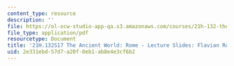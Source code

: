 ```yaml
---
content_type: resource
description: ''
file: https://ol-ocw-studio-app-qa.s3.amazonaws.com/courses/21h-132-the-ancient-world-rome-spring-2017/2e331ebd57d7a20f0eb1ab8e4e3cf6b2_MIT21H_132S17_FlavianRome.pdf
file_type: application/pdf
resourcetype: Document
title: '21H.132S17 The Ancient World: Rome - Lecture Slides: Flavian Rome'
uid: 2e331ebd-57d7-a20f-0eb1-ab8e4e3cf6b2
---
```

